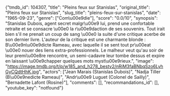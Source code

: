 {"tmdb_id": 104307, "title": "Pleins feux sur Stanislas", "original_title": "Pleins feux sur Stanislas", "slug_title": "pleins-feux-sur-stanislas", "date": "1965-09-23", "genre": ["Com\u00e9die"], "score": "0.0/10", "synopsis": "Stanislas Dubois, agent secret malgr\u00e9 lui, prend une confortable retraite et se consacre \u00e0 la r\u00e9daction de ses souvenirs. Tout irait bien s'il ne prenait un coup de sang \u00e0 la suite d'une critique acerbe de son dernier livre. L'auteur de la critique est une charmante blonde : B\u00e9n\u00e9dicte Rameau, avec laquelle il se sent tout pr\u00eat \u00e0 nouer des liens extra-professionnels. Le malheur veut qu'au soir de leur premi\u00e8re rencontre, un semi-cadavre leur tombe dessus et expire en laissant \u00e9chapper quelques mots myst\u00e9rieux.", "image": "https://image.tmdb.org/t/p/w185_and_h278_bestv2/nRiM3faBNbqSzo6LyhGyCQdtHhK.jpg", "actors": ["Jean Marais (Stanislas Dubois)", "Nadja Tiller (B\u00e9nedicte Rameau)", "Andr\u00e9 Luguet (Colonel de Sailly)", "Bernadette Lafont (Rosine)"], "comments": [], "recommandations_id": [], "youtube_key": "notfound"}